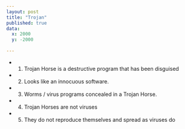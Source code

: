 ```yaml
---
layout: post
title: "Trojan"
published: true
data:
  x: 2000
  y: -2000
  
---
```


+ 1. Trojan Horse is a destructive program that has been disguised 
+ 2. Looks like an innocuous software.
+ 3. Worms / virus  programs concealed in a Trojan Horse. 
+ 4. Trojan Horses are not viruses 
+ 5. They do not reproduce themselves and spread as viruses do
